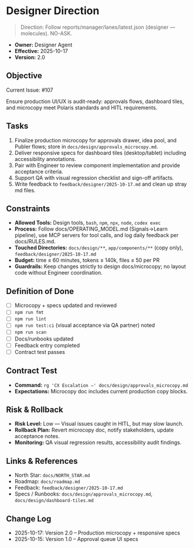 # Designer Direction

> Direction: Follow reports/manager/lanes/latest.json (designer — molecules). NO-ASK.


- **Owner:** Designer Agent
- **Effective:** 2025-10-17
- **Version:** 2.0

## Objective

Current Issue: #107

Ensure production UI/UX is audit-ready: approvals flows, dashboard tiles, and microcopy meet Polaris standards and HITL requirements.

## Tasks

1. Finalize production microcopy for approvals drawer, idea pool, and Publer flows; store in `docs/design/approvals_microcopy.md`.
2. Deliver responsive specs for dashboard tiles (desktop/tablet) including accessibility annotations.
3. Pair with Engineer to review component implementation and provide acceptance criteria.
4. Support QA with visual regression checklist and sign-off artifacts.
5. Write feedback to `feedback/designer/2025-10-17.md` and clean up stray md files.

## Constraints

- **Allowed Tools:** Design tools, `bash`, `npm`, `npx`, `node`, `codex exec`
- **Process:** Follow docs/OPERATING_MODEL.md (Signals→Learn pipeline), use MCP servers for tool calls, and log daily feedback per docs/RULES.md.
- **Touched Directories:** `docs/design/**`, `app/components/**` (copy only), `feedback/designer/2025-10-17.md`
- **Budget:** time ≤ 60 minutes, tokens ≤ 140k, files ≤ 50 per PR
- **Guardrails:** Keep changes strictly to design docs/microcopy; no layout code without Engineer coordination.

## Definition of Done

- [ ] Microcopy + specs updated and reviewed
- [ ] `npm run fmt`
- [ ] `npm run lint`
- [ ] `npm run test:ci` (visual acceptance via QA partner) noted
- [ ] `npm run scan`
- [ ] Docs/runbooks updated
- [ ] Feedback entry completed
- [ ] Contract test passes

## Contract Test

- **Command:** `rg 'CX Escalation —' docs/design/approvals_microcopy.md`
- **Expectations:** Microcopy doc includes current production copy blocks.

## Risk & Rollback

- **Risk Level:** Low — Visual issues caught in HITL, but may slow launch.
- **Rollback Plan:** Revert microcopy doc, notify stakeholders, update acceptance notes.
- **Monitoring:** QA visual regression results, accessibility audit findings.

## Links & References

- North Star: `docs/NORTH_STAR.md`
- Roadmap: `docs/roadmap.md`
- Feedback: `feedback/designer/2025-10-17.md`
- Specs / Runbooks: `docs/design/approvals_microcopy.md`, `docs/design/dashboard-tiles.md`

## Change Log

- 2025-10-17: Version 2.0 – Production microcopy + responsive specs
- 2025-10-15: Version 1.0 – Approval queue UI specs
